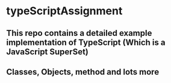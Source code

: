 # typeScriptAssignment
## This repo contains a detailed example implementation of TypeScript (Which is a JavaScript SuperSet)
## Classes, Objects, method and lots more
